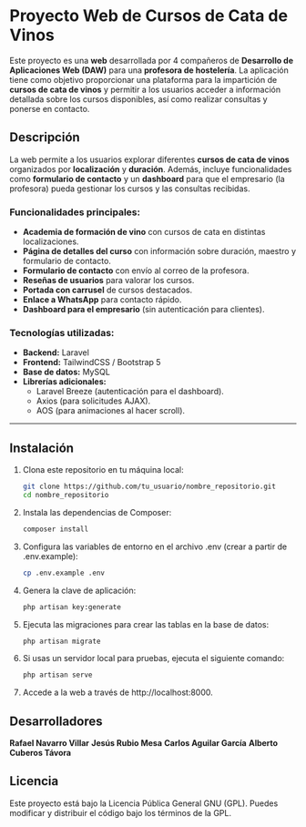 # Proyecto Web de Cursos de Cata de Vinos

Este proyecto es una **web** desarrollada por 4 compañeros de **Desarrollo de Aplicaciones Web (DAW)** para una **profesora de hostelería**. La aplicación tiene como objetivo proporcionar una plataforma para la impartición de **cursos de cata de vinos** y permitir a los usuarios acceder a información detallada sobre los cursos disponibles, así como realizar consultas y ponerse en contacto.

## Descripción

La web permite a los usuarios explorar diferentes **cursos de cata de vinos** organizados por **localización** y **duración**. Además, incluye funcionalidades como **formulario de contacto** y un **dashboard** para que el empresario (la profesora) pueda gestionar los cursos y las consultas recibidas.

### Funcionalidades principales:

- **Academia de formación de vino** con cursos de cata en distintas localizaciones.
- **Página de detalles del curso** con información sobre duración, maestro y formulario de contacto.
- **Formulario de contacto** con envío al correo de la profesora.
- **Reseñas de usuarios** para valorar los cursos.
- **Portada con carrusel** de cursos destacados.
- **Enlace a WhatsApp** para contacto rápido.
- **Dashboard para el empresario** (sin autenticación para clientes).

### Tecnologías utilizadas:

- **Backend:** Laravel
- **Frontend:** TailwindCSS / Bootstrap 5
- **Base de datos:** MySQL
- **Librerías adicionales:**  
  - Laravel Breeze (autenticación para el dashboard).
  - Axios (para solicitudes AJAX).
  - AOS (para animaciones al hacer scroll).

---

## Instalación

1. Clona este repositorio en tu máquina local:

   ```bash
   git clone https://github.com/tu_usuario/nombre_repositorio.git
   cd nombre_repositorio

2. Instala las dependencias de Composer:

    ```bash
    composer install

3. Configura las variables de entorno en el archivo .env (crear a partir de .env.example):

    ```bash
    cp .env.example .env

4. Genera la clave de aplicación:

    ```bash
    php artisan key:generate

5. Ejecuta las migraciones para crear las tablas en la base de datos:

    ```bash
    php artisan migrate

6. Si usas un servidor local para pruebas, ejecuta el siguiente comando:

    ```bash
    php artisan serve

7. Accede a la web a través de http://localhost:8000.

## Desarrolladores

**Rafael Navarro Villar**
**Jesús Rubio Mesa**
**Carlos Aguilar García**
**Alberto Cuberos Távora**

## Licencia
Este proyecto está bajo la Licencia Pública General GNU (GPL). Puedes modificar y distribuir el código bajo los términos de la GPL.
